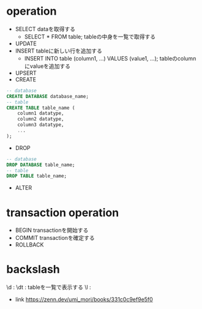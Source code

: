 # operation
- SELECT
	dataを取得する
	- SELECT * FROM table; tableの中身を一覧で取得する
- UPDATE
- INSERT
	tableに新しい行を追加する
	- INSERT INTO table (column1, ...) VALUES (value1, ...); 
		tableのcolumnにvalueを追加する
- UPSERT
- CREATE
```sql
-- database
CREATE DATABASE database_name;
-- table
CREATE TABLE table_name (
	column1 datatype,
	column2 datatype,
	column3 datatype,
	...
);
```
- DROP
```sql
-- database
DROP DATABASE table_name;
-- table
DROP TABLE table_name;
```
- ALTER
# transaction operation
- BEGIN
    transactionを開始する
- COMMIT
    transactionを確定する
- ROLLBACK
# backslash
\d : 
\dt : tableを一覧で表示する
\l : 
- link
  https://zenn.dev/umi_mori/books/331c0c9ef9e5f0
